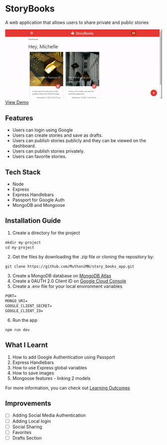 # StoryBooks
A web application that allows users to share private and public stories

![StoryBooks App Demo](demo.gif)
[View Demo](https://storybooksapp.onrender.com/)

## Features
- Users can login using Google
- Users can create stories and save as drafts.
- Users can publish stories publicly and they can be viewed on the dashboard.
- Users can publish stories privately.
- Users can favorite stories.

## Tech Stack
- Node
- Express
- Express Handlebars
- Passport for Google Auth
- MongoDB and Mongoose

## Installation Guide
1. Create a directory for the project
```
mkdir my-project
cd my-project
```
2. Get the files by downloading the .zip file or cloning the repository by:
```
git clone https://github.com/MuthoniMN/story_books_app.git
```
3. Create a MongoDB database on [MongoDB Atlas](https://www.mongodb.com/)
4.  Create a 0AUTH 2.0 Client ID on [Google Cloud Console](https://console.cloud.google.com/)
5. Create a .env file for your local environment variables
```
PORT=
MONGO_URI=
GOOGLE_CLIENT_SECRET=
GOOGLE_CLIENT_ID=
```
6. Run the app
```
npm run dev
```

## What I Learnt
1. How to add Google Authentication using Passport
2. Express Handlebars
3. How to use Express global variables
4. How to save images
5. Mongoose features - linking 2 models

For more information, you can check out [Learning Outcomes](LEARNING_HIGHLIGHTS.md)

## Improvements
- [ ]  Adding Social Media Authentication
- [ ]  Adding Local login
- [ ]  Social Sharing
- [ ]  Favorites
- [ ]  Drafts Section

